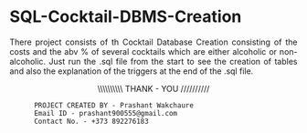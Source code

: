 # SQL-Cocktail-DBMS-Creation

<p align="justify"> There project consists of th Cocktail Database Creation consisting of the costs and the abv % of several cocktails which are either alcoholic or non-alcoholic. Just run the .sql file from the start to see the creation of tables and also the explanation of the triggers at the end of the .sql file. </p>

<p align="center"> \\\\\\\\\\ THANK - YOU ////////// </p>

          PROJECT CREATED BY - Prashant Wakchaure
          Email ID - prashant900555@gmail.com
          Contact No. - +373 892276183
